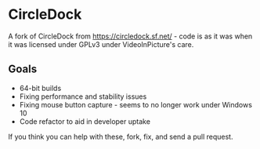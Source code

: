 # CircleDock
A fork of CircleDock from https://circledock.sf.net/ - code is as it was when it was licensed under GPLv3 under VideoInPicture's care.

## Goals
* 64-bit builds
* Fixing performance and stability issues
* Fixing mouse button capture - seems to no longer work under Windows 10
* Code refactor to aid in developer uptake

If you think you can help with these, fork, fix, and send a pull request.